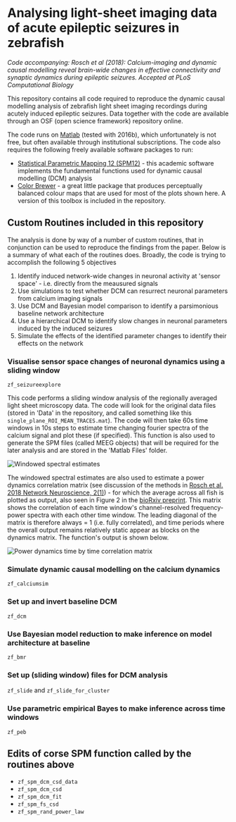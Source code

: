 # Analysing light-sheet imaging data of acute epileptic seizures in zebrafish 
_Code accompanying: Rosch et al (2018): Calcium-imaging and dynamic causal modelling reveal brain-wide changes in effective connectivity and synaptic dynamics during epileptic seizures. Accepted at PLoS Computational Biology_

This repository contains all code required to reproduce the dynamic causal modelling analysis of zebrafish light sheet imaging recordings during acutely induced epileptic seizures. Data together with the code are available through an OSF (open science framework) repository online. 

The code runs on [Matlab](https://uk.mathworks.com/products/matlab.html) (tested with 2016b), which unfortunately is not free, but often available through institutional subscriptions. The code also requires the following freely available software packages to run:

- [Statistical Parametric Mapping 12 (SPM12)](http://www.fil.ion.ucl.ac.uk/spm/) - this academic software implements the fundamental functions used for dynamic causal modelling (DCM) analysis
- [Color Brewer](https://uk.mathworks.com/matlabcentral/fileexchange/34087-cbrewer---colorbrewer-schemes-for-matlab) - a great little package that produces perceptually balanced colour maps that are used for most of the plots shown here. A version of this toolbox is included in the repository. 

## Custom Routines included in this repository

The analysis is done by way of a number of custom routines, that in conjunction can be used to reproduce the findings from the paper. Below is a summary of what each of the routines does. Broadly, the code is trying to accomplish the following 5 objectives

1. Identify induced network-wide changes in neuronal activity at 'sensor space' - i.e. directly from the meausured signals
2. Use simulations to test whether DCM can resurrect neuronal parameters from calcium imaging signals
3. Use DCM and Bayesian model comparison to identify a parsimonious baseline network architecture
4. Use a hierarchical DCM to identify slow changes in neuronal parameters induced by the induced seizures 
5. Simulate the effects of the identified parameter changes to identify their effects on the network

### Visualise sensor space changes of neuronal dynamics using a sliding window
``zf_seizureexplore``

This code performs a sliding window analysis of the regionally averaged light sheet microscopy data. The code will look for the original data files (stored in 'Data' in the repository, and called something like this `single_plane_ROI_MEAN_TRACES.mat`). The code will then take 60s time windows in 10s steps to estimate time changing fourier spectra of the calcium signal and plot these (if specified). This function is also used to generate the SPM files (called MEEG objects) that will be required for the later analysis and are stored in the 'Matlab Files' folder. 

![Windowed spectral estimates](http://gdurl.com/2Dnf)

The windowed spectral estimates are also used to estimate a power dynamics correlation matrix (see discussion of the methods in [Rosch et al. 2018 Network Neuroscience, 2(1)](https://doi.org/10.1162/NETN_a_00026)) - for which the average across all fish is plotted as output, also seen in Figure 2 in the [bioRxiv preprint](https://doi.org/10.1101/160259). This matrix shows the correlation of each time window's channel-resolved frequency-power spectra with each other time window. The leading diagonal of the matrix is therefore always = 1 (i.e. fully correlated), and time periods where the overall output remains relatively static appear as blocks on the dynamics matrix. The function's output is shown below. 

![Power dynamics time by time correlation matrix](http://gdurl.com/J_Vn)

### Simulate dynamic causal modelling on the calcium dynamics 
``zf_calciumsim``

### Set up and invert baseline DCM 
``zf_dcm``

### Use Bayesian model reduction to make inference on model architecture at baseline
``zf_bmr``

### Set up (sliding window) files for DCM analysis 
``zf_slide`` and ``zf_slide_for_cluster`` 


### Use parametric empirical Bayes to make inference across time windows
``zf_peb``

### 

## Edits of corse SPM function called by the routines above
- ``zf_spm_dcm_csd_data``
- ``zf_spm_dcm_csd``
- ``zf_spm_dcm_fit``
- ``zf_spm_fs_csd``
- ``zf_spm_rand_power_law``
